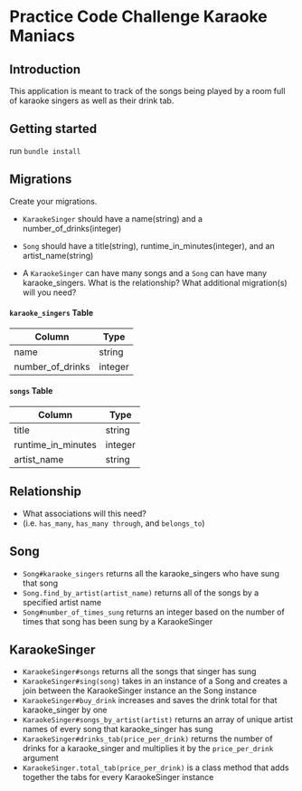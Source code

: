 # Practice Code Challenge Karaoke Maniacs

## Introduction

This application is meant to track of the songs being played by a room full of karaoke singers as well as their drink tab.

## Getting started

run `bundle install`

## Migrations

Create your migrations.

- `KaraokeSinger` should have a name(string) and a number_of_drinks(integer)

- `Song` should have a title(string), runtime_in_minutes(integer), and an artist_name(string)

- A `KaraokeSinger` can have many songs and a `Song` can have many karaoke_singers. What is the relationship? What additional migration(s) will you need?

#### `karaoke_singers` Table

| Column | Type |
| --- | --- |
| name | string |
| number_of_drinks | integer |

#### `songs` Table

| Column | Type |
| --- | --- |
| title | string |
| runtime_in_minutes | integer |
| artist_name | string |

## Relationship

- What associations will this need?
- (i.e. `has_many`, `has_many through`, and `belongs_to`)

## Song

- `Song#karaoke_singers` returns all the karaoke_singers who have sung that song
- `Song.find_by_artist(artist_name)` returns all of the songs by a specified artist name
- `Song#number_of_times_sung` returns an integer based on the number of times that song has been sung by a KaraokeSinger

## KaraokeSinger

- `KaraokeSinger#songs` returns all the songs that singer has sung
- `KaraokeSinger#sing(song)` takes in an instance of a Song and creates a join between the KaraokeSinger instance an the Song instance
- `KaraokeSinger#buy_drink` increases and saves the drink total for that karaoke_singer by one
- `KaraokeSinger#songs_by_artist(artist)` returns an array of unique artist names of every song that karaoke_singer has sung
- `KaraokeSinger#drinks_tab(price_per_drink)` returns the number of drinks for a karaoke_singer and multiplies it by the `price_per_drink` argument
- `KaraokeSinger.total_tab(price_per_drink)` is a class method that adds together the tabs for every KaraokeSinger instance
